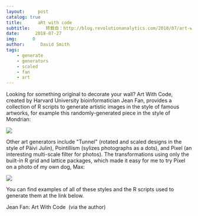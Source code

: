 ```yaml
---
layout:     post
catalog: true
title:      aRt with code
subtitle:      转载自：http://blog.revolutionanalytics.com/2018/07/art-with-code.html
date:      2018-07-27
img:      0
author:      David Smith
tags:
    - generate
    - generators
    - scaled
    - fan
    - art
---
```


Looking for something original to decorate your wall? Art With Code, created by Harvard University bioinformatician Jean Fan, provides a collection of R scripts to generate artistic images in the style of famous artworks, for example this randomly-generated piece in the style of Mondrian:

![](http://revolution-computing.typepad.com/.a/6a010534b1db25970b022ad3a42c8e200b-800wi)


Other art generators include "Tunnel" (rotated and scaled designs in the style of Päivi Julin), Pointillism (sylizes photographs as a dots), and Pixel (an interesting multi-scale filter for photos). The transformations using only the built-in R grid and lattice packages, which made it easy for me to try Pixel on a photo of my own dog, Max:

![](http://revolution-computing.typepad.com/.a/6a010534b1db25970b022ad3a42d51200b-800wi)


You can find examples of all of these styles and the R scripts used to generate them at the link below.

Jean Fan: Art With Code  (via the author)
